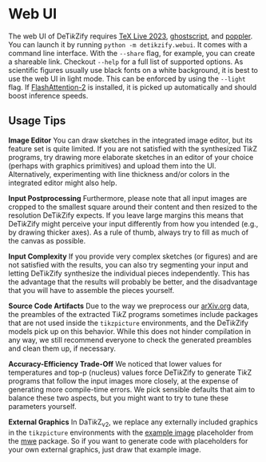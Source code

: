 # Web UI
The web UI of DeTi*k*Zify requires [TeX Live
2023](https://www.tug.org/texlive), [ghostscript](https://www.ghostscript.com),
and [poppler](https://poppler.freedesktop.org). You can launch it by running
`python -m detikzify.webui`. It comes with a command line interface. With the
`--share` flag, for example, you can create a shareable link. Checkout `--help`
for a full list of supported options. As scientific figures usually use black
fonts on a white background, it is best to use the web UI in light mode. This
can be enforced by using the `--light` flag. If [FlashAttention-2](
https://huggingface.co/docs/transformers/en/perf_infer_gpu_one?install=NVIDIA#flashattention-2)
is installed, it is picked up automatically and should boost inference speeds.

## Usage Tips
**Image Editor** You can draw sketches in the integrated image editor, but its
feature set is quite limited. If you are not satisfied with the synthesized
Ti*k*Z programs, try drawing more elaborate sketches in an editor of your
choice (perhaps with graphics primitives) and upload them into the UI.
Alternatively, experimenting with line thickness and/or colors in the
integrated editor might also help.

**Input Postprocessing** Furthermore, please note that all input images are
cropped to the smallest square around their content and then resized to the
resolution DeTi*k*Zify expects. If you leave large margins this means that
DeTi*k*Zify might perceive your input differently from how you intended (e.g.,
by drawing thicker axes). As a rule of thumb, always try to fill as much of the
canvas as possible.

**Input Complexity** If you provide very complex sketches (or figures) and
are not satisfied with the results, you can also try segmenting your input and
letting DeTi*k*Zify synthesize the individual pieces independently. This has
the advantage that the results will probably be better, and the disadvantage
that you will have to assemble the pieces yourself.

**Source Code Artifacts** Due to the way we preprocess our
[arXiv.org](https://arxiv.org) data, the preambles of the extracted Ti*k*Z
programs sometimes include packages that are not used inside the `tikzpicture`
environments, and the DeTi*k*Zify models pick up on this behavior. While this
does not hinder compilation in any way, we still recommend everyone to check
the generated preambles and clean them up, if necessary.

**Accuracy-Efficiency Trade-Off** We noticed that lower values for temperatures
and top-p (nucleus) values force DeTi*k*Zify to generate Ti*k*Z programs that
follow the input images more closely, at the expense of generating more
compile-time errors. We pick sensible defaults that aim to balance these two
aspects, but you might want to try to tune these parameters yourself.

**External Graphics** In DaTi*k*Z<sub>v2</sub>, we replace any externally
included graphics in the `tikzpicture`  environments with the [example
image](https://mirrors.ctan.org/macros/latex/contrib/mwe/example-image.pdf)
placeholder from the [mwe](http://www.ctan.org/pkg/mwe) package. So if you want
to generate code with placeholders for your own external graphics, just draw
that example image.
